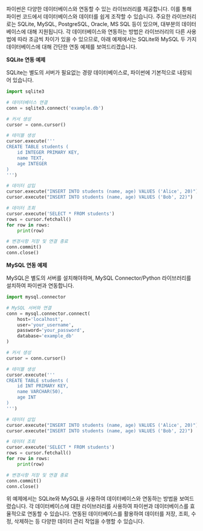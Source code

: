 파이썬은 다양한 데이터베이스와 연동할 수 있는 라이브러리를 제공합니다. 이를 통해 파이썬 코드에서 데이터베이스와 데이터를 쉽게 조작할 수 있습니다. 주요한 라이브러리로는 SQLite, MySQL, PostgreSQL, Oracle, MS SQL 등이 있으며, 대부분의 데이터베이스에 대해 지원됩니다. 각 데이터베이스와 연동하는 방법은 라이브러리의 다른 사용법에 따라 조금씩 차이가 있을 수 있으므로, 아래 예제에서는 SQLite와 MySQL 두 가지 데이터베이스에 대해 간단한 연동 예제를 보여드리겠습니다.

**SQLite 연동 예제**

SQLite는 별도의 서버가 필요없는 경량 데이터베이스로, 파이썬에 기본적으로 내장되어 있습니다.

```python
import sqlite3

# 데이터베이스 연결
conn = sqlite3.connect('example.db')

# 커서 생성
cursor = conn.cursor()

# 테이블 생성
cursor.execute('''
CREATE TABLE students (
    id INTEGER PRIMARY KEY,
    name TEXT,
    age INTEGER
)
''')

# 데이터 삽입
cursor.execute("INSERT INTO students (name, age) VALUES ('Alice', 20)")
cursor.execute("INSERT INTO students (name, age) VALUES ('Bob', 22)")

# 데이터 조회
cursor.execute('SELECT * FROM students')
rows = cursor.fetchall()
for row in rows:
    print(row)

# 변경사항 저장 및 연결 종료
conn.commit()
conn.close()
```

**MySQL 연동 예제**

MySQL은 별도의 서버를 설치해야하며, MySQL Connector/Python 라이브러리를 설치하여 파이썬과 연동합니다.

```python
import mysql.connector

# MySQL 서버와 연결
conn = mysql.connector.connect(
    host='localhost',
    user='your_username',
    password='your_password',
    database='example_db'
)

# 커서 생성
cursor = conn.cursor()

# 테이블 생성
cursor.execute('''
CREATE TABLE students (
    id INT PRIMARY KEY,
    name VARCHAR(50),
    age INT
)
''')

# 데이터 삽입
cursor.execute("INSERT INTO students (name, age) VALUES ('Alice', 20)")
cursor.execute("INSERT INTO students (name, age) VALUES ('Bob', 22)")

# 데이터 조회
cursor.execute('SELECT * FROM students')
rows = cursor.fetchall()
for row in rows:
    print(row)

# 변경사항 저장 및 연결 종료
conn.commit()
conn.close()
```

위 예제에서는 SQLite와 MySQL을 사용하여 데이터베이스와 연동하는 방법을 보여드렸습니다. 각 데이터베이스에 대한 라이브러리를 사용하여 파이썬과 데이터베이스를 효율적으로 연동할 수 있습니다. 연동된 데이터베이스를 활용하여 데이터를 저장, 조회, 수정, 삭제하는 등 다양한 데이터 관리 작업을 수행할 수 있습니다.
